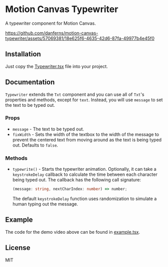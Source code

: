 # Motion Canvas Typewriter

A typewriter component for Motion Canvas.

https://github.com/danferns/motion-canvas-typewriter/assets/57069381/18e625f6-4635-42d6-87fa-49977b4e45f0

## Installation

Just copy the [Typewriter.tsx](./src/scenes/Typewriter.tsx) file into your project.

## Documentation

`Typewriter` extends the `Txt` component and you can use all of `Txt`'s properties and methods, except for `text`. Instead, you will use `message` to set the text to be typed out.

### Props

-   `message` - The text to be typed out.
-   `fixWidth` - Sets the width of the textbox to the width of the message to prevent the centered text from moving around as the text is being typed out. Defaults to `false`.

### Methods

-   `typewrite()` - Starts the typewriter animation. 
    Optionally, it can take a `keystrokeDelay` callback to calculate the time between each character being typed out. The callback has the following call signature:

    ```typescript
    (message: string, nextCharIndex: number) => number;
    ```

    The default `keystrokeDelay` function uses randomization to simulate a human typing out the message.

## Example

The code for the demo video above can be found in [example.tsx](./src/scenes/example.tsx).

## License

MIT
